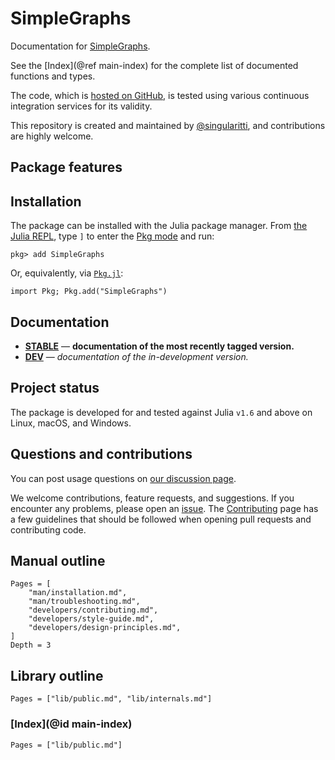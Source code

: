 # SimpleGraphs

Documentation for [SimpleGraphs](https://github.com/singularitti/SimpleGraphs.jl).

See the [Index](@ref main-index) for the complete list of documented functions
and types.

The code, which is [hosted on GitHub](https://github.com/singularitti/SimpleGraphs.jl), is tested
using various continuous integration services for its validity.

This repository is created and maintained by
[@singularitti](https://github.com/singularitti), and contributions are highly welcome.

## Package features



## Installation

The package can be installed with the Julia package manager.
From [the Julia REPL](https://docs.julialang.org/en/v1/stdlib/REPL/), type `]` to enter
the [Pkg mode](https://docs.julialang.org/en/v1/stdlib/REPL/#Pkg-mode) and run:

```julia-repl
pkg> add SimpleGraphs
```

Or, equivalently, via [`Pkg.jl`](https://pkgdocs.julialang.org/v1/):

```@repl
import Pkg; Pkg.add("SimpleGraphs")
```

## Documentation

- [**STABLE**](https://singularitti.github.io/SimpleGraphs.jl/stable) — **documentation of the most recently tagged version.**
- [**DEV**](https://singularitti.github.io/SimpleGraphs.jl/dev) — _documentation of the in-development version._

## Project status

The package is developed for and tested against Julia `v1.6` and above on Linux, macOS, and
Windows.

## Questions and contributions

You can post usage questions on
[our discussion page](https://github.com/singularitti/SimpleGraphs.jl/discussions).

We welcome contributions, feature requests, and suggestions. If you encounter any problems,
please open an [issue](https://github.com/singularitti/SimpleGraphs.jl/issues).
The [Contributing](@ref) page has
a few guidelines that should be followed when opening pull requests and contributing code.

## Manual outline

```@contents
Pages = [
    "man/installation.md",
    "man/troubleshooting.md",
    "developers/contributing.md",
    "developers/style-guide.md",
    "developers/design-principles.md",
]
Depth = 3
```

## Library outline

```@contents
Pages = ["lib/public.md", "lib/internals.md"]
```

### [Index](@id main-index)

```@index
Pages = ["lib/public.md"]
```
